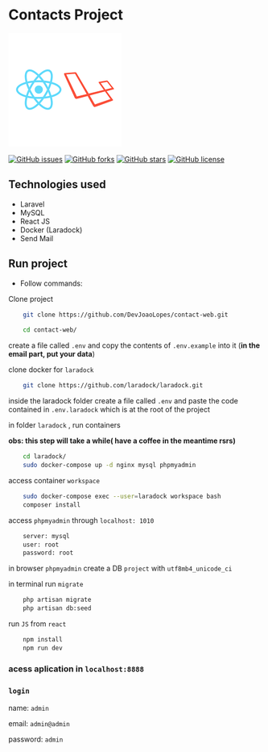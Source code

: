 # Contacts Project
![image info](./public/images/readme.png)



[![GitHub issues](https://img.shields.io/github/issues/DevJoaoLopes/contact-web)](https://github.com/DevJoaoLopes/contact-web/issues)
[![GitHub forks](https://img.shields.io/github/forks/DevJoaoLopes/contact-web)](https://github.com/DevJoaoLopes/contact-web/network)
[![GitHub stars](https://img.shields.io/github/stars/DevJoaoLopes/contact-web)](https://github.com/DevJoaoLopes/contact-web/stargazers)
[![GitHub license](https://img.shields.io/github/license/DevJoaoLopes/contact-web)](https://github.com/DevJoaoLopes/contact-web/blob/master/LICENSE)

## Technologies used

- Laravel
- MySQL
- React JS
- Docker (Laradock)
- Send Mail

## Run project

- Follow commands: 

Clone project

```sh
    git clone https://github.com/DevJoaoLopes/contact-web.git
```

```sh
    cd contact-web/
```

create a file called ```.env``` and copy the contents of ```.env.example``` into it
(**in the email part, put your data**)

clone docker for ```laradock```
```sh
    git clone https://github.com/laradock/laradock.git
```
inside the laradock folder create a file called ```.env``` and paste the code contained in ```.env.laradock``` which is at the root of the project


in folder ```laradock``` , run containers

**obs: this step will take a while(
have a coffee in the meantime rsrs)**

```sh
    cd laradock/
    sudo docker-compose up -d nginx mysql phpmyadmin
```


access container ```workspace```
```sh
    sudo docker-compose exec --user=laradock workspace bash
    composer install
```

access `phpmyadmin` through `localhost: 1010`
```sh
    server: mysql
    user: root
    password: root
```


in browser `phpmyadmin` create a DB ```project``` with `utf8mb4_unicode_ci`



in terminal run ```migrate```
```sh
    php artisan migrate
    php artisan db:seed
```

run `JS` from `react`
```sh
    npm install
    npm run dev
```

### **acess aplication in `localhost:8888`**

### **`login`**

name: `admin`

email: `admin@admin`

password: `admin`